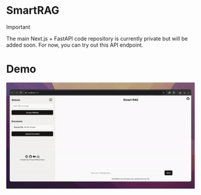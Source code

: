 # SmartRAG
> [!IMPORTANT]  
>The main Next.js + FastAPI code repository is currently private but will be added soon. For now, you can try out this API endpoint.

# Demo
<div align="center">
  <img src="public/demo.gif" alt="Demo" />
</div>
